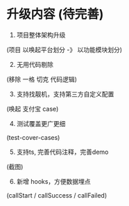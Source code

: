 # 升级内容 (待完善)

1. 项目整体架构升级

(项目 以唤起平台划分 -》 以功能模块划分)

2. 无用代码剔除

(移除 一格 切克 代码逻辑)

3. 支持找靓机，支持第三方自定义配置

(唤起 支付宝 case)

4. 测试覆盖更广更细

(test-cover-cases)

5. 支持ts, 完善代码注释，完善demo

(截图)

6. 新增 hooks，方便数据埋点

(callStart / callSuccess / callFailed)
